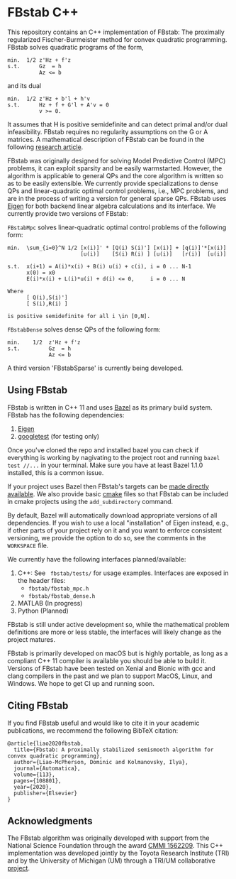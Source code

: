 # FBstab C++
This repository contains an C++ implementation of FBstab: The proximally regularized Fischer-Burmeister method for convex quadratic programming. FBstab solves quadratic programs of the form,

```
min.  1/2 z'Hz + f'z
s.t.      Gz  = h
          Az <= b
```

and its dual

```
min.  1/2 z'Hz + b'l + h'v
s.t.      Hz + f + G'l + A'v = 0
          v >= 0.
```

It assumes that H is positive semidefinite and can detect primal and/or dual infeasibility. FBstab requires no regularity assumptions on the G or A matrices. A mathematical description of FBstab can be found in the following [research article](https://arxiv.org/pdf/1901.04046.pdf).

FBstab was originally designed for solving Model Predictive Control (MPC) problems, it can exploit sparsity and be easily warmstarted. However, the algorithm is applicable to general QPs and the core algorithm is written so as to be easily extensible. We currently provide specializations to dense QPs and linear-quadratic optimal control problems, i.e., MPC problems, and are in the process of writing a version for general sparse QPs. FBstab uses [Eigen](http://eigen.tuxfamily.org/index.php?title=Main_Page) for both backend linear algebra calculations and its interface. We currently provide two versions of FBstab:

`FBstabMpc` solves linear-quadratic optimal control problems of the following form:

```
min.  \sum_{i=0}^N 1/2 [x(i)]' * [Q(i) S(i)'] [x(i)] + [q(i)]'*[x(i)]
                       [u(i)]    [S(i) R(i) ] [u(i)]   [r(i)]  [u(i)]

s.t.  x(i+1) = A(i)*x(i) + B(i) u(i) + c(i), i = 0 ... N-1
      x(0) = x0
      E(i)*x(i) + L(i)*u(i) + d(i) <= 0,     i = 0 ... N
      
Where
      [ Q(i),S(i)']
      [ S(i),R(i) ]
 
is positive semidefinite for all i \in [0,N].
```

`FBstabDense` solves dense QPs of the following form:

```
min.    1/2  z'Hz + f'z
s.t.         Gz  = h
             Az <= b
```

A third version 'FBstabSparse' is currently being developed.

## Using FBstab
FBstab is written in C++ 11 and uses [Bazel](https://bazel.build/) as its primary build system. FBstab has the following dependencies:

1. [Eigen](http://eigen.tuxfamily.org/index.php?title=Main_Page)
2. [googletest](https://github.com/google/googletest) (for testing only)

Once you've cloned the repo and installed bazel you can check if everything is working by nagivating to the project root and running ```bazel test //...``` in your terminal. Make sure you have at least Bazel 1.1.0 installed, this is a common issue.  
 
If your project uses Bazel then FBstab's targets can be [made directly available](https://docs.bazel.build/versions/master/external.html). We also provide basic [cmake](https://cmake.org/) files so that FBstab can be included in cmake projects using the `add_subdirectory` command. 

By default, Bazel will automatically download appropriate versions of all dependencies. If you wish to use a local "installation" of Eigen instead, e.g., if other parts of your project rely on it and you want to enforce consistent versioning, we provide the option to do so, see the comments in the `WORKSPACE` file.

We currently have the following interfaces planned/available:

1. C++: See ``` fbstab/tests/``` for usage examples. Interfaces are exposed in the header files:
	- ```fbstab/fbstab_mpc.h``` 
	- ```fbstab/fbstab_dense.h```
2. MATLAB (In progress)
3. Python (Planned)

FBstab is still under active development so, while the mathematical problem definitions are more or less stable, the interfaces will likely change as the project matures.

FBstab is primarily developed on macOS but is highly portable, as long as a compliant C++ 11 compiler is available you should be able to build it. Versions of FBstab have been tested on Xenial and Bionic with gcc and clang compilers in the past and we plan to support MacOS, Linux, and Windows. We hope to get CI up and running soon. 

## Citing FBstab
If you find FBstab useful and would like to cite it in your academic publications, we recommend the following BibTeX citation:

```
@article{liao2020fbstab,
  title={Fbstab: A proximally stabilized semismooth algorithm for convex quadratic programming},
  author={Liao-McPherson, Dominic and Kolmanovsky, Ilya},
  journal={Automatica},
  volume={113},
  pages={108801},
  year={2020},
  publisher={Elsevier}
}
```

## Acknowledgments
The FBstab algorithm was originally developed with support from the National Science Foundation through the award [CMMI 1562209](https://www.nsf.gov/awardsearch/showAward?AWD_ID=1562209). This C++ implementation was developed jointly by the Toyota Research Institute (TRI) and by the University of Michigan (UM) through a TRI/UM collaborative [project](https://bec.umich.edu/um-tri/semi-smooth-and-variational-methods-for-real-time-dynamic-optimization/).







